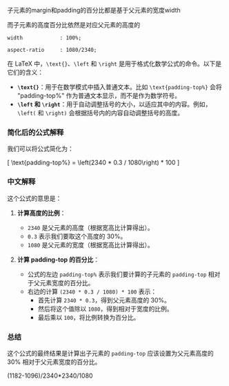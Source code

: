 子元素的margin和padding的百分比都是基于父元素的宽度width

而子元素的高度百分比依然是对应父元素的高度的


    width            : 100%;

    aspect-ratio     : 1080/2340;

在 LaTeX 中，`\text{}`、`\left` 和 `\right` 是用于格式化数学公式的命令。以下是它们的含义：

- **`\text{}`**：用于在数学模式中插入普通文本。比如 `\text{padding-top%}` 会将 "padding-top%" 作为普通文本显示，而不是作为数学符号。
- **`\left` 和 `\right`**：用于自动调整括号的大小，以适应其中的内容。例如，`\left(` 和 `\right)` 会根据括号内的内容自动调整括号的高度。

### 简化后的公式解释

我们可以将公式简化为：

\[
\text{padding-top\%} = \left(2340 * 0.3 / 1080\right) * 100
\]

### 中文解释

这个公式的意思是：

1. **计算高度的比例**：

   - `2340` 是父元素的高度（根据宽高比计算得出）。
   - `0.3` 表示我们要取这个高度的 30%。
   - `1080` 是父元素的宽度（根据宽高比计算得出）。
2. **计算 padding-top 的百分比**：

   - 公式的左边 `padding-top%` 表示我们要计算的子元素的 `padding-top` 相对于父元素宽度的百分比。
   - 右边的计算 `(2340 * 0.3 / 1080) * 100` 表示：
     - 首先计算 `2340 * 0.3`，得到父元素高度的 30%。
     - 然后将这个值除以 `1080`，得到相对于宽度的比例。
     - 最后乘以 `100`，将比例转换为百分比。

### 总结

这个公式的最终结果是计算出子元素的 `padding-top` 应该设置为父元素高度的 30% 相对于父元素宽度的百分比。

(1182-1096)/2340*2340/1080
